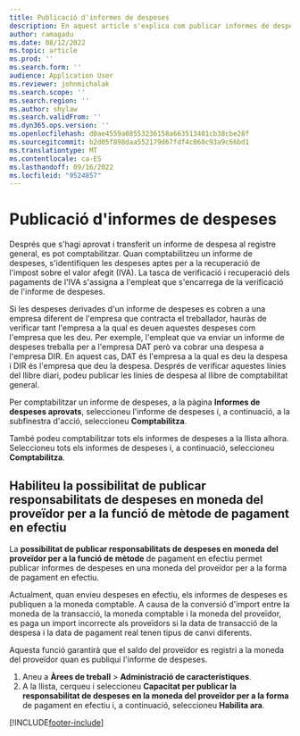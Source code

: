 ```yaml
---
title: Publicació d'informes de despeses
description: En aquest article s'explica com publicar informes de despeses.
author: ramagadu
ms.date: 08/12/2022
ms.topic: article
ms.prod: ''
ms.search.form: ''
audience: Application User
ms.reviewer: johnmichalak
ms.search.scope: ''
ms.search.region: ''
ms.author: shylaw
ms.search.validFrom: ''
ms.dyn365.ops.version: ''
ms.openlocfilehash: d0ae4559a08553236158a663513401cb38cbe28f
ms.sourcegitcommit: b2d05f898daa552179d67fdf4c060c93a9c66bd1
ms.translationtype: MT
ms.contentlocale: ca-ES
ms.lasthandoff: 09/16/2022
ms.locfileid: "9524857"
---
```

# <a name="post-expense-reports"></a>Publicació d'informes de despeses

Després que s'hagi aprovat i transferit un informe de despesa al registre general, es pot comptabilitzar. Quan comptabilitzeu un informe de despeses, s'identifiquen les despeses aptes per a la recuperació de l'impost sobre el valor afegit (IVA). La tasca de verificació i recuperació dels pagaments de l'IVA s'assigna a l'empleat que s'encarrega de la verificació de l'informe de despeses.

Si les despeses derivades d'un informe de despeses es cobren a una empresa diferent de l'empresa que contracta el treballador, hauràs de verificar tant l'empresa a la qual es deuen aquestes despeses com l'empresa que les deu. Per exemple, l'empleat que va enviar un informe de despeses treballa per a l'empresa DAT però va cobrar una despesa a l'empresa DIR. En aquest cas, DAT és l'empresa a la qual es deu la despesa i DIR és l'empresa que deu la despesa. Després de verificar aquestes línies del llibre diari, podeu publicar les línies de despesa al llibre de comptabilitat general.

Per comptabilitzar un informe de despeses, a la pàgina **Informes de despeses aprovats**, seleccioneu l'informe de despeses i, a continuació, a la subfinestra d'acció, seleccioneu **Comptabilitza**.

També podeu comptabilitzar tots els informes de despeses a la llista alhora. Seleccioneu tots els informes de despeses i, a continuació, seleccioneu **Comptabilitza**.

## <a name="enable-the-ability-to-post-expense-liability-in-vendor-currency-for-cash-payment-method-feature"></a>Habiliteu la possibilitat de publicar responsabilitats de despeses en moneda del proveïdor per a la funció de mètode de pagament en efectiu

La **possibilitat de publicar responsabilitats de despeses en moneda del proveïdor per a la funció de mètode** de pagament en efectiu permet publicar informes de despeses en una moneda del proveïdor per a la forma de pagament en efectiu.

Actualment, quan envieu despeses en efectiu, els informes de despeses es publiquen a la moneda comptable. A causa de la conversió d'import entre la moneda de la transacció, la moneda comptable i la moneda del proveïdor, es paga un import incorrecte als proveïdors si la data de transacció de la despesa i la data de pagament real tenen tipus de canvi diferents.

Aquesta funció garantirà que el saldo del proveïdor es registri a la moneda del proveïdor quan es publiqui l'informe de despeses.

1. Aneu a **Àrees de treball** \> **Administració de característiques**.
2. A la llista, cerqueu i seleccioneu **Capacitat per publicar la responsabilitat de despeses en la moneda del proveïdor per a la forma** de pagament en efectiu i, a continuació, seleccioneu **Habilita ara**.

[!INCLUDE[footer-include](../includes/footer-banner.md)]
